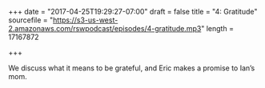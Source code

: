+++
date = "2017-04-25T19:29:27-07:00"
draft = false
title = "4: Gratitude"
sourcefile = "https://s3-us-west-2.amazonaws.com/rswpodcast/episodes/4-gratitude.mp3"
length = 17167872

+++

We discuss what it means to be grateful, and Eric makes a promise to Ian’s mom.